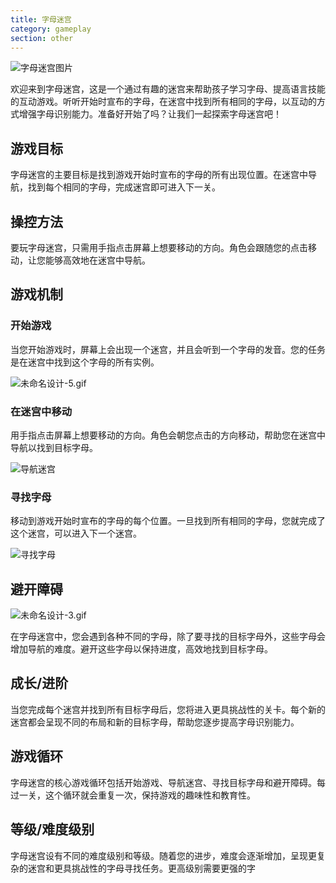 ```yaml
---
title: 字母迷宫
category: gameplay
section: other
---
```

![字母迷宫图片](https://help.studycat.com/hc/article_attachments/34917832623897)

欢迎来到字母迷宫，这是一个通过有趣的迷宫来帮助孩子学习字母、提高语言技能的互动游戏。听听开始时宣布的字母，在迷宫中找到所有相同的字母，以互动的方式增强字母识别能力。准备好开始了吗？让我们一起探索字母迷宫吧！

## 游戏目标

字母迷宫的主要目标是找到游戏开始时宣布的字母的所有出现位置。在迷宫中导航，找到每个相同的字母，完成迷宫即可进入下一关。

## 操控方法

要玩字母迷宫，只需用手指点击屏幕上想要移动的方向。角色会跟随您的点击移动，让您能够高效地在迷宫中导航。

## 游戏机制

### 开始游戏

当您开始游戏时，屏幕上会出现一个迷宫，并且会听到一个字母的发音。您的任务是在迷宫中找到这个字母的所有实例。

![未命名设计-5.gif](https://help.studycat.com/hc/article_attachments/35079949007769)

### 在迷宫中移动

用手指点击屏幕上想要移动的方向。角色会朝您点击的方向移动，帮助您在迷宫中导航以找到目标字母。

![导航迷宫](https://help.studycat.com/hc/article_attachments/34917832629785)

### 寻找字母

移动到游戏开始时宣布的字母的每个位置。一旦找到所有相同的字母，您就完成了这个迷宫，可以进入下一个迷宫。

![寻找字母](https://help.studycat.com/hc/article_attachments/34917832631321)

## 避开障碍

![未命名设计-3.gif](https://help.studycat.com/hc/article_attachments/35076983481369)

在字母迷宫中，您会遇到各种不同的字母，除了要寻找的目标字母外，这些字母会增加导航的难度。避开这些字母以保持进度，高效地找到目标字母。

## 成长/进阶

当您完成每个迷宫并找到所有目标字母后，您将进入更具挑战性的关卡。每个新的迷宫都会呈现不同的布局和新的目标字母，帮助您逐步提高字母识别能力。

## 游戏循环

字母迷宫的核心游戏循环包括开始游戏、导航迷宫、寻找目标字母和避开障碍。每过一关，这个循环就会重复一次，保持游戏的趣味性和教育性。

## 等级/难度级别

字母迷宫设有不同的难度级别和等级。随着您的进步，难度会逐渐增加，呈现更复杂的迷宫和更具挑战性的字母寻找任务。更高级别需要更强的字